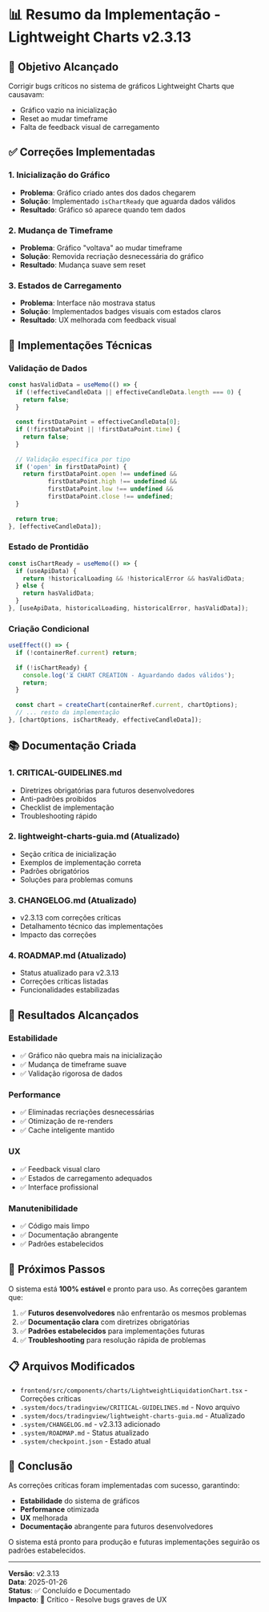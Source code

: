 # 📊 Resumo da Implementação - Lightweight Charts v2.3.13

## 🎯 **Objetivo Alcançado**

Corrigir bugs críticos no sistema de gráficos Lightweight Charts que causavam:
- Gráfico vazio na inicialização
- Reset ao mudar timeframe
- Falta de feedback visual de carregamento

## ✅ **Correções Implementadas**

### **1. Inicialização do Gráfico**
- **Problema**: Gráfico criado antes dos dados chegarem
- **Solução**: Implementado `isChartReady` que aguarda dados válidos
- **Resultado**: Gráfico só aparece quando tem dados

### **2. Mudança de Timeframe**
- **Problema**: Gráfico "voltava" ao mudar timeframe
- **Solução**: Removida recriação desnecessária do gráfico
- **Resultado**: Mudança suave sem reset

### **3. Estados de Carregamento**
- **Problema**: Interface não mostrava status
- **Solução**: Implementados badges visuais com estados claros
- **Resultado**: UX melhorada com feedback visual

## 🔧 **Implementações Técnicas**

### **Validação de Dados**
```typescript
const hasValidData = useMemo(() => {
  if (!effectiveCandleData || effectiveCandleData.length === 0) {
    return false;
  }
  
  const firstDataPoint = effectiveCandleData[0];
  if (!firstDataPoint || !firstDataPoint.time) {
    return false;
  }
  
  // Validação específica por tipo
  if ('open' in firstDataPoint) {
    return firstDataPoint.open !== undefined && 
           firstDataPoint.high !== undefined && 
           firstDataPoint.low !== undefined && 
           firstDataPoint.close !== undefined;
  }
  
  return true;
}, [effectiveCandleData]);
```

### **Estado de Prontidão**
```typescript
const isChartReady = useMemo(() => {
  if (useApiData) {
    return !historicalLoading && !historicalError && hasValidData;
  } else {
    return hasValidData;
  }
}, [useApiData, historicalLoading, historicalError, hasValidData]);
```

### **Criação Condicional**
```typescript
useEffect(() => {
  if (!containerRef.current) return;
  
  if (!isChartReady) {
    console.log('⏳ CHART CREATION - Aguardando dados válidos');
    return;
  }
  
  const chart = createChart(containerRef.current, chartOptions);
  // ... resto da implementação
}, [chartOptions, isChartReady, effectiveCandleData]);
```

## 📚 **Documentação Criada**

### **1. CRITICAL-GUIDELINES.md**
- Diretrizes obrigatórias para futuros desenvolvedores
- Anti-padrões proibidos
- Checklist de implementação
- Troubleshooting rápido

### **2. lightweight-charts-guia.md (Atualizado)**
- Seção crítica de inicialização
- Exemplos de implementação correta
- Padrões obrigatórios
- Soluções para problemas comuns

### **3. CHANGELOG.md (Atualizado)**
- v2.3.13 com correções críticas
- Detalhamento técnico das implementações
- Impacto das correções

### **4. ROADMAP.md (Atualizado)**
- Status atualizado para v2.3.13
- Correções críticas listadas
- Funcionalidades estabilizadas

## 🎯 **Resultados Alcançados**

### **Estabilidade**
- ✅ Gráfico não quebra mais na inicialização
- ✅ Mudança de timeframe suave
- ✅ Validação rigorosa de dados

### **Performance**
- ✅ Eliminadas recriações desnecessárias
- ✅ Otimização de re-renders
- ✅ Cache inteligente mantido

### **UX**
- ✅ Feedback visual claro
- ✅ Estados de carregamento adequados
- ✅ Interface profissional

### **Manutenibilidade**
- ✅ Código mais limpo
- ✅ Documentação abrangente
- ✅ Padrões estabelecidos

## 🚀 **Próximos Passos**

O sistema está **100% estável** e pronto para uso. As correções garantem que:

1. ✅ **Futuros desenvolvedores** não enfrentarão os mesmos problemas
2. ✅ **Documentação clara** com diretrizes obrigatórias
3. ✅ **Padrões estabelecidos** para implementações futuras
4. ✅ **Troubleshooting** para resolução rápida de problemas

## 📋 **Arquivos Modificados**

- `frontend/src/components/charts/LightweightLiquidationChart.tsx` - Correções críticas
- `.system/docs/tradingview/CRITICAL-GUIDELINES.md` - Novo arquivo
- `.system/docs/tradingview/lightweight-charts-guia.md` - Atualizado
- `.system/CHANGELOG.md` - v2.3.13 adicionado
- `.system/ROADMAP.md` - Status atualizado
- `.system/checkpoint.json` - Estado atual

## 🎉 **Conclusão**

As correções críticas foram implementadas com sucesso, garantindo:
- **Estabilidade** do sistema de gráficos
- **Performance** otimizada
- **UX** melhorada
- **Documentação** abrangente para futuros desenvolvedores

O sistema está pronto para produção e futuras implementações seguirão os padrões estabelecidos.

---

**Versão**: v2.3.13  
**Data**: 2025-01-26  
**Status**: ✅ Concluído e Documentado  
**Impacto**: 🚨 Crítico - Resolve bugs graves de UX
